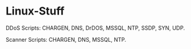# Linux-Stuff

DDoS Scripts: CHARGEN, DNS, DrDOS, MSSQL, NTP, SSDP, SYN, UDP.

Scanner Scripts: CHARGEN, DNS, MSSQL, NTP.
